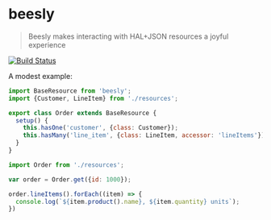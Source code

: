 # beesly

> Beesly makes interacting with HAL+JSON resources a joyful experience

[![Build Status](https://travis-ci.org/mrkrstphr/beesly.svg?branch=master)](https://travis-ci.org/mrkrstphr/beesly)

A modest example:

```js
import BaseResource from 'beesly';
import {Customer, LineItem} from './resources';

export class Order extends BaseResource {
  setup() {
    this.hasOne('customer', {class: Customer});
    this.hasMany('line_item', {class: LineItem, accessor: 'lineItems'});
  }
}
```

```js
import Order from './resources';

var order = Order.get({id: 1000});

order.lineItems().forEach((item) => {
  console.log(`${item.product().name}, ${item.quantity} units`);
})
```
